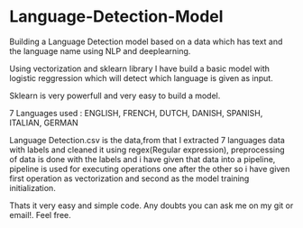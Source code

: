 # Language-Detection-Model
Building a Language Detection model based on a data which has text and the language name using NLP and deeplearning.

Using vectorization and sklearn library I have build a basic model with logistic reggression which will detect which language is given as input.

Sklearn is very powerfull and very easy to build a model.

7 Languages used : ENGLISH, FRENCH, DUTCH, DANISH, SPANISH, ITALIAN, GERMAN

Language Detection.csv is the data,from that I extracted 7 languages data with labels and cleaned it using regex(Regular expression), preprocessing of data is done with the labels and i have given that data into a pipeline, pipeline is used for executing operations one after the other so i have given first operation as vectorization and second as the model training initialization.

Thats it very easy and simple code.
Any doubts you can ask me on my git or email!.
Feel free.
